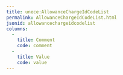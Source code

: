 ```yaml
---
title: unece:AllowanceChargeIdCodeList
permalink: AllowanceChargeIdCodeList.html
jsonid: allowancechargeidcodelist
columns:
  - 
    title: Comment
    code: comment
  - 
    title: Value
    code: value
---
```

